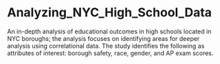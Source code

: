 # Analyzing_NYC_High_School_Data
An in-depth analysis of educational outcomes in high schools located in NYC boroughs; the analysis focuses on identifying areas for deeper analysis using correlational data.  The study identifies the following as attributes of interest: borough safety, race, gender, and AP exam scores.
